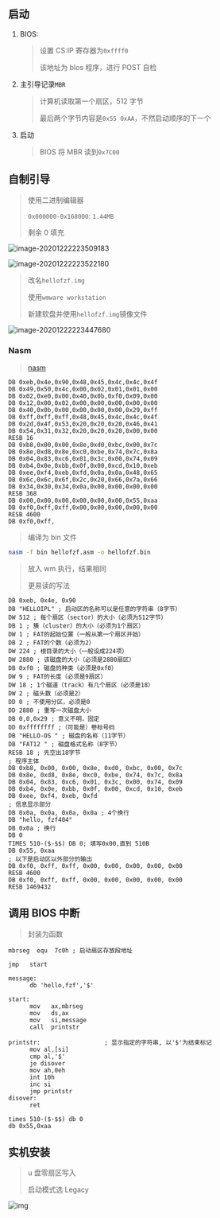 <!--
title: 01-最小系统
sort:
-->

## 启动

1. BIOS:

   > 设置 CS:IP 寄存器为`0xffff0`
   >
   > 该地址为 blos 程序，进行 POST 自检

2. 主引导记录`MBR`

   > 计算机读取第一个扇区，512 字节
   >
   > 最后两个字节内容是`0x55 0xAA`，不然启动顺序的下一个

3. 启动

   > BIOS 将 MBR 读到`0x7C00`

## 自制引导

> 使用二进制编辑器
>
> `0x000000-0x168000`: `1.44MB`
>
> 剩余 0 填充

![image-20201222223509183](https://gitee.com/nmdfzf404/Image-hosting/raw/master/2020/20201222223509.png)

![image-20201222223522180](https://gitee.com/nmdfzf404/Image-hosting/raw/master/2020/20201222223522.png)

> 改名`hellofzf.img`
>
> 使用`wmware workstation`
>
> 新建软盘并使用`hellofzf.img`镜像文件

![image-20201222223447680](https://gitee.com/nmdfzf404/Image-hosting/raw/master/2020/20201222223447.png)

### Nasm

> [nasm](https://www.nasm.us/pub/nasm/releasebuilds/)

```assembly
DB 0xeb,0x4e,0x90,0x48,0x45,0x4c,0x4c,0x4f
DB 0x49,0x50,0x4c,0x00,0x02,0x01,0x01,0x00
DB 0x02,0xe0,0x00,0x40,0x0b,0xf0,0x09,0x00
DB 0x12,0x00,0x02,0x00,0x00,0x00,0x00,0x00
DB 0x40,0x0b,0x00,0x00,0x00,0x00,0x29,0xff
DB 0xff,0xff,0xff,0x48,0x45,0x4c,0x4c,0x4f
DB 0x2d,0x4f,0x53,0x20,0x20,0x20,0x46,0x41
DB 0x54,0x31,0x32,0x20,0x20,0x20,0x00,0x00
RESB 16
DB 0xb8,0x00,0x00,0x8e,0xd0,0xbc,0x00,0x7c
DB 0x8e,0xd8,0x8e,0xc0,0xbe,0x74,0x7c,0x8a
DB 0x04,0x83,0xc6,0x01,0x3c,0x00,0x74,0x09
DB 0xb4,0x0e,0xbb,0x0f,0x00,0xcd,0x10,0xeb
DB 0xee,0xf4,0xeb,0xfd,0x0a,0x0a,0x48,0x65
DB 0x6c,0x6c,0x6f,0x2c,0x20,0x66,0x7a,0x66
DB 0x34,0x30,0x34,0x0a,0x00,0x00,0x00,0x00
RESB 368
DB 0x00,0x00,0x00,0x00,0x00,0x00,0x55,0xaa
DB 0xf0,0xff,0xff,0x00,0x00,0x00,0x00,0x00
RESB 4600
DB 0xf0,0xff,
```

> 编译为 bin 文件

```bash
nasm -f bin hellofzf.asm -o hellofzf.bin
```

> 放入 wm 执行，结果相同
>
> 更易读的写法

```assembly
DB 0xeb, 0x4e, 0x90
DB "HELLOIPL" ; 启动区的名称可以是任意的字符串（8字节）
DW 512 ; 每个扇区（sector）的大小（必须为512字节）
DB 1 ; 簇（cluster）的大小（必须为1个扇区）
DW 1 ; FAT的起始位置（一般从第一个扇区开始）
DB 2 ; FAT的个数（必须为2）
DW 224 ; 根目录的大小（一般设成224项）
DW 2880 ; 该磁盘的大小（必须是2880扇区）
DB 0xf0 ; 磁盘的种类（必须是0xf0）
DW 9 ; FAT的长度（必须是9扇区）
DW 18 ; 1个磁道（track）有几个扇区（必须是18）
DW 2 ; 磁头数（必须是2）
DD 0 ; 不使用分区，必须是0
DD 2880 ; 重写一次磁盘大小
DB 0,0,0x29 ; 意义不明，固定
DD 0xffffffff ;（可能是）卷标号码
DB "HELLO-OS " ; 磁盘的名称（11字节）
DB "FAT12 " ; 磁盘格式名称（8字节）
RESB 18 ; 先空出18字节
; 程序主体
DB 0xb8, 0x00, 0x00, 0x8e, 0xd0, 0xbc, 0x00, 0x7c
DB 0x8e, 0xd8, 0x8e, 0xc0, 0xbe, 0x74, 0x7c, 0x8a
DB 0x04, 0x83, 0xc6, 0x01, 0x3c, 0x00, 0x74, 0x09
DB 0xb4, 0x0e, 0xbb, 0x0f, 0x00, 0xcd, 0x10, 0xeb
DB 0xee, 0xf4, 0xeb, 0xfd
; 信息显示部分
DB 0x0a, 0x0a, 0x0a, 0x0a ; 4个换行
DB "hello, fzf404"
DB 0x0a ; 换行
DB 0
TIMES 510-($-$$) DB 0; 填写0x00,直到 510B
DB 0x55, 0xaa
; 以下是启动区以外部分的输出
DB 0xf0, 0xff, 0xff, 0x00, 0x00, 0x00, 0x00, 0x00
RESB 4600
DB 0xf0, 0xff, 0xff, 0x00, 0x00, 0x00, 0x00, 0x00
RESB 1469432
```

## 调用 BIOS 中断

> 封装为函数

```assembly
mbrseg  equ  7c0h ; 启动扇区存放段地址

jmp   start

message:
      db 'hello,fzf','$'

start:
      mov   ax,mbrseg
      mov   ds,ax
      mov   si,message
      call  printstr

printstr:                  ; 显示指定的字符串, 以'$'为结束标记
      mov al,[si]
      cmp al,'$'
      je disover
      mov ah,0eh
      int 10h
      inc si
      jmp printstr
disover:
      ret

times 510-($-$$) db 0
db 0x55,0xaa
```

## 实机安装

> u 盘零扇区写入
>
> 启动模式选 Legacy

![img](https://gitee.com/nmdfzf404/Image-hosting/raw/master/2020/20201228160105.jpg)
